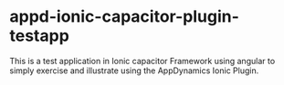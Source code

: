 # appd-ionic-capacitor-plugin-testapp

This is a test application in Ionic capacitor Framework using angular to simply exercise and illustrate using the
AppDynamics Ionic Plugin.
